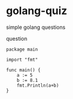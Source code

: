 # golang-quiz
simple golang questions


question

```
package main

import "fmt"

func main() {
	a := 5
	b := 8.1
	fmt.Println(a+b) 	
}	
```
